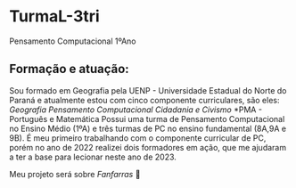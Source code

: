 # TurmaL-3tri
Pensamento Computacional 1ºAno
## Formação e atuação:
Sou formado em Geografia pela UENP - Universidade Estadual do Norte do Paraná e atualmente estou com cinco componente curriculares, são eles:
*Geografia*
*Pensamento Computacional*
*Cidadania e Civismo*
*PMA - Português e Matemática
  Possui uma turma de Pensamento Computacional no Ensino Médio (1ºA) e três turmas de PC no ensino fundamental (8A,9A e 9B).
 É meu primeiro trabalhando com o componente curricular de PC, porém no ano de 2022 realizei dois formadores em ação, que me ajudaram a ter a base para lecionar neste ano de 2023.

 Meu projeto será sobre _Fanfarras_ 🥁
